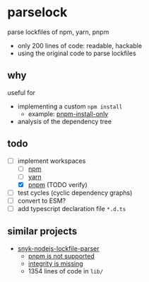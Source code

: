 # parselock

parse lockfiles of npm, yarn, pnpm

* only 200 lines of code: readable, hackable
* using the original code to parse lockfiles

## why

useful for

* implementing a custom `npm install`
  * example: [pnpm-install-only](https://github.com/milahu/pnpm-install-only)
* analysis of the dependency tree

## todo

* [ ] implement workspaces
  * [ ] [npm](https://docs.npmjs.com/cli/v7/using-npm/workspaces)
  * [ ] [yarn](https://yarnpkg.com/features/workspaces)
  * [x] [pnpm](https://pnpm.io/workspaces) (TODO verify)
* [ ] test cycles (cyclic dependency graphs)
* [ ] convert to ESM?
* [ ] add typescript declaration file `*.d.ts`

## similar projects

* [snyk-nodejs-lockfile-parser](https://github.com/snyk/nodejs-lockfile-parser)
  * [pnpm is not supported](https://github.com/snyk/nodejs-lockfile-parser/issues/111)
  * [integrity is missing](https://github.com/snyk/nodejs-lockfile-parser/pull/112)
  * 1354 lines of code in `lib/`
